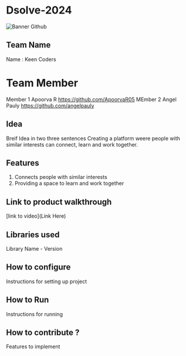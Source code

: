 # Dsolve-2024

![Banner Github](https://github.com/csacet/Dsolve-2024/assets/90597530/365f4d52-fd34-4df5-948d-8e95745a653a)


## Team Name
Name : Keen Coders 

# Team Member
Member 1 Apoorva R
https://github.com/ApoorvaR05
MEmber 2 Angel Pauly
https://github.com/angelpauly
## Idea
Breif Idea in two three sentences 
Creating a platform weere people with similar interests can connect, learn and work together.

## Features 
1. Connects people with similar interests
2. Providing a space to learn and work together

## Link to product walkthrough
[link to video](Link Here)

   
## Libraries used
Library Name - Version


## How to configure
Instructions for setting up project

## How to Run
Instructions for running

## How to contribute ? 
Features to implement 
